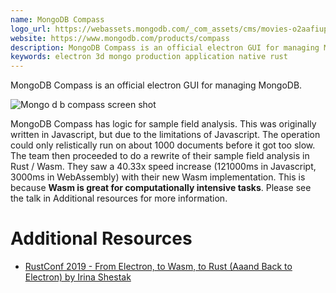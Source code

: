 ```yaml
---
name: MongoDB Compass
logo_url: https://webassets.mongodb.com/_com_assets/cms/movies-o2aafiup8h.png
website: https://www.mongodb.com/products/compass
description: MongoDB Compass is an official electron GUI for managing MongoDB.
keywords: electron 3d mongo production application native rust
---
```


MongoDB Compass is an official electron GUI for managing MongoDB.

![Mongo d b compass screen shot](https://webassets.mongodb.com/_com_assets/cms/movies-o2aafiup8h.png)

MongoDB Compass has logic for sample field analysis. This was originally written in Javascript, but due to the limitations of Javascript. The operation could only relistically run on about 1000 documents before it got too slow. The team then proceeded to do a rewrite of their sample field analysis in Rust / Wasm. They saw a 40.33x speed increase (121000ms in Javascript, 3000ms in WebAssembly) with their new Wasm implementation. This is because **Wasm is great for computationally intensive tasks**. Please see the talk in Additional resources for more information.

# Additional Resources

- [RustConf 2019 - From Electron, to Wasm, to Rust (Aaand Back to Electron) by Irina Shestak](https://youtu.be/lLzFJenzBng)
